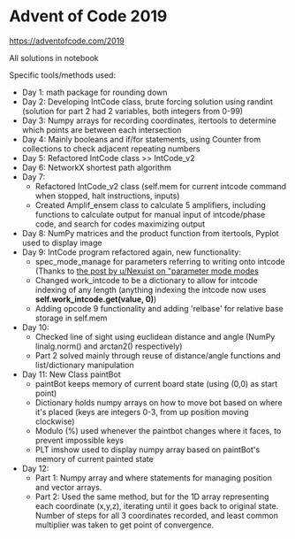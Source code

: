 # Advent of Code 2019
https://adventofcode.com/2019

All solutions in notebook

Specific tools/methods used:
* Day 1: math package for rounding down
* Day 2: Developing IntCode class, brute forcing solution using randint (solution for part 2 had 2 variables, both integers from 0-99)
* Day 3: Numpy arrays for recording coordinates, itertools to determine which points are between each intersection  
* Day 4: Mainly booleans and if/for statements, using Counter from collections to check adjacent repeating numbers
* Day 5: Refactored IntCode class >> IntCode_v2
* Day 6: NetworkX shortest path algorithm
* Day 7: 
  * Refactored IntCode_v2 class (self.mem for current intcode command when stopped, halt instructions, inputs)
  * Created Amplif_ensem class to calculate 5 amplifiers, including functions to calculate output for manual input of intcode/phase code, and search for codes maximizing output
* Day 8: NumPy matrices and the product function from itertools, Pyplot used to display image
* Day 9: IntCode program refactored again, new functionality:
  * spec_mode_manage for parameters referring to writing onto intcode (Thanks to [the post by u/Nexuist on "parameter mode modes](https://www.reddit.com/r/adventofcode/comments/e8aw9j/2019_day_9_part_1_how_to_fix_203_error/)
  * Changed work_intcode to be a dictionary to allow for intcode indexing of any length (anything indexing the intcode now uses **self.work_intcode.get(value, 0)**)
  * Adding opcode 9 functionality and adding 'relbase' for relative base storage in self.mem
* Day 10:
  * Checked line of sight using euclidean distance and angle (NumPy linalg.norm() and arctan2() respectively)
  * Part 2 solved mainly through reuse of distance/angle functions and list/dictionary manipulation
* Day 11: New Class paintBot
  * paintBot keeps memory of current board state (using (0,0) as start point)
  * Dictionary holds numpy arrays on how to move bot based on where it's placed (keys are integers 0-3, from up position moving clockwise)
  * Modulo (%) used whenever the paintbot changes where it faces, to prevent impossible keys
  * PLT imshow used to display numpy array based on paintBot's memory of current painted state
* Day 12: 
  * Part 1: Numpy array and where statements for managing position and vector arrays. 
  * Part 2: Used the same method, but for the 1D array representing each coordinate (x,y,z), iterating until it goes back to original state. Number of steps for all 3 coordinates recorded, and least common multiplier was taken to get point of convergence.
